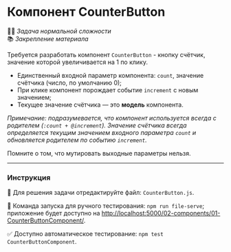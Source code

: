 # Компонент CounterButton

👷🏻 _Задача нормальной сложности_<br />
📚 _Закрепление материала_

<!--start_statement-->
Требуется разработать компонент `CounterButton` - кнопку счётчик, значение которой увеличивается на 1 по клику.

- Единственный входной параметр компонента: `count`, значение счётчика (число, по умолчанию 0);
- При клике компонент порождает событие `increment` с новым значением;
- Текущее значение счётчика — это **модель** компонента.

*Примечание: подразумевается, что компонент используется всегда с родителем (`:count + @increment`). Значение счётчика всегда определяется текущим значением входного параметра `count` и обновляется родителем по событию `increment`.*

Помните о том, что мутировать выходные параметры нельзя.
<!--end_statement-->

---

### Инструкция

📝 Для решения задачи отредактируйте файл: `CounterButton.js`.

🚀 Команда запуска для ручного тестирования: `npm run file-serve`;<br>
приложение будет доступно на [http://localhost:5000/02-components/01-CounterButtonComponent/](http://localhost:5000/02-components/01-CounterButtonComponent/).

✅ Доступно автоматическое тестирование: `npm test CounterButtonComponent`.
